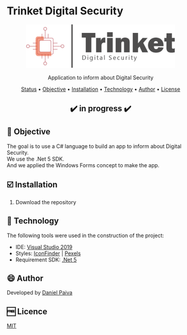 <h1>Trinket Digital Security</h1>

<p align="center">
  <a href="#">
    <img src="images\trinket-logo.png" width="400" alt="Trinket">
  </a>
</p>
<p align="center">
    Application to inform about Digital Security
</p>

<p align="center">
 <a href="#status">Status</a> • 
 <a href="#objective">Objective</a> •
 <a href="#installation">Installation</a> • 
 <a href="#technology">Technology</a> • 
 <a href="#author">Author</a> • 
 <a href="#licence">License</a>
</p>

<h2 align="center" id=status> 
	✔️ in progress ✔️
</h2>

<h2 id=objective>📜 Objective</h2>

The goal is to use a C# language to build an app to inform about Digital Security.<br>
We use the .Net 5 SDK.<br>
And we applied the Windows Forms concept to make the app.

<h2 id=installation>☑️ Installation</h2>

1. Download the repository

<h2 id=technology>🧰 Technology</h2>
The following tools were used in the construction of the project:

- IDE: <a href="https://visualstudio.microsoft.com/pt-br/vs/">Visual Studio 2019</a>
- Styles: <a href="https://www.iconfinder.com/">IconFinder</a> | 
  <a href="https://www.pexels.com/pt-br/">Pexels</a>
- Requirement SDK: <a href="https://dotnet.microsoft.com/download/dotnet/5.0">.Net 5</a>

<h2 id=author>😄 Author</h2>
Developed by <a href="https://www.linkedin.com/in/danhpaiva/">Daniel Paiva</a>

<h2 id=licence>🆓 Licence</h2>
<a href="https://github.com/danhpaiva/bugiganga-digital-security/blob/main/LICENSE" target="_blank">MIT</a>